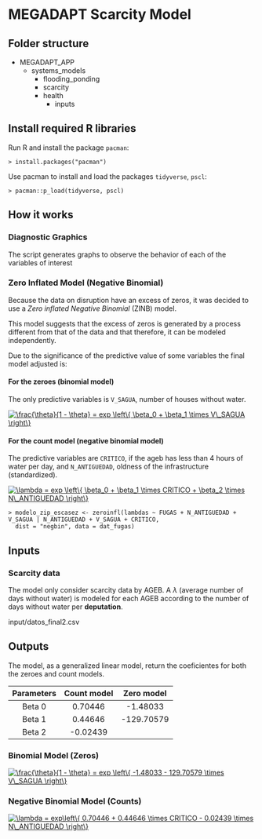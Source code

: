 # MEGADAPT Scarcity Model

## Folder structure

* MEGADAPT_APP
    + systems_models 
        - flooding_ponding
        - scarcity
        - health
            * inputs

## Install required R libraries

Run R and install the package `pacman`:

    > install.packages("pacman")

Use pacman to install and load the packages `tidyverse`, `pscl`:

    > pacman::p_load(tidyverse, pscl)


## How it works

### Diagnostic Graphics

The script generates graphs to observe the behavior of each of the variables of interest

### Zero Inflated Model (Negative Binomial)

Because the data on disruption have an excess of zeros, it was decided to use a _Zero inflated Negative Binomial_ (ZINB) model.

This model suggests that the excess of zeros is generated by a process different from that of the data and that therefore, it can be modeled independently.

Due to the significance of the predictive value of some variables the final model adjusted is:

#### For the zeroes (binomial model)

The only predictive variables is `V_SAGUA`, number of houses without water. 

<a href="https://www.codecogs.com/eqnedit.php?latex=\frac{\theta}{1&space;-&space;\theta}&space;=&space;exp&space;\left\{&space;\beta_0&space;&plus;&space;\beta_1&space;\times&space;V\_SAGUA&space;\right\}" target="_blank"><img src="https://latex.codecogs.com/gif.latex?\frac{\theta}{1&space;-&space;\theta}&space;=&space;exp&space;\left\{&space;\beta_0&space;&plus;&space;\beta_1&space;\times&space;V\_SAGUA&space;\right\}" title="\frac{\theta}{1 - \theta} = exp \left\{ \beta_0 + \beta_1 \times V\_SAGUA \right\}" /></a>

#### For the count model (negative binomial model)

The predictive variables are `CRITICO`, if the ageb has less than 4 hours of water per day, and `N_ANTIGUEDAD`, oldness of the infrastructure (standardized).

<a href="https://www.codecogs.com/eqnedit.php?latex=\lambda&space;=&space;exp&space;\left\{&space;\beta_0&space;&plus;&space;\beta_1&space;\times&space;CRITICO&space;&plus;&space;\beta_2&space;\times&space;N\_ANTIGUEDAD&space;\right\}" target="_blank"><img src="https://latex.codecogs.com/gif.latex?\lambda&space;=&space;exp&space;\left\{&space;\beta_0&space;&plus;&space;\beta_1&space;\times&space;CRITICO&space;&plus;&space;\beta_2&space;\times&space;N\_ANTIGUEDAD&space;\right\}" title="\lambda = exp \left\{ \beta_0 + \beta_1 \times CRITICO + \beta_2 \times N\_ANTIGUEDAD \right\}" /></a>

    > modelo_zip_escasez <- zeroinfl(lambdas ~ FUGAS + N_ANTIGUEDAD + V_SAGUA | N_ANTIGUEDAD + V_SAGUA + CRITICO, 
      dist = "negbin", data = dat_fugas)

## Inputs

### Scarcity data

The model only consider scarcity data by AGEB. A $\lambda$ (average number of days without water) is modeled for each AGEB according to the number of days without water per **deputation**. 

input/datos_final2.csv

## Outputs

The model, as a generalized linear model, return the coeficientes for both the zeroes and count models.

| Parameters | Count model | Zero model |
|:----------:|:-----------:|:----------:|
| Beta 0     |  0.70446    | -1.48033   |
| Beta 1     |  0.44646    | -129.70579 |
| Beta 2     | -0.02439    |            |  


### Binomial Model (Zeros)

<a href="https://www.codecogs.com/eqnedit.php?latex=\frac{\theta}{1&space;-&space;\theta}&space;=&space;exp&space;\left\{&space;-1.48033&space;-&space;129.70579&space;\times&space;V\_SAGUA&space;\right\}" target="_blank"><img src="https://latex.codecogs.com/gif.latex?\frac{\theta}{1&space;-&space;\theta}&space;=&space;exp&space;\left\{&space;-1.48033&space;-&space;129.70579&space;\times&space;V\_SAGUA&space;\right\}" title="\frac{\theta}{1 - \theta} = exp \left\{ -1.48033 - 129.70579 \times V\_SAGUA \right\}" /></a>

### Negative Binomial Model (Counts)

<a href="https://www.codecogs.com/eqnedit.php?latex=\lambda&space;=&space;exp\left\{&space;0.70446&space;&plus;&space;0.44646&space;\times&space;CRITICO&space;-&space;0.02439&space;\times&space;N\_ANTIGUEDAD&space;\right\}" target="_blank"><img src="https://latex.codecogs.com/gif.latex?\lambda&space;=&space;exp\left\{&space;0.70446&space;&plus;&space;0.44646&space;\times&space;CRITICO&space;-&space;0.02439&space;\times&space;N\_ANTIGUEDAD&space;\right\}" title="\lambda = exp\left\{ 0.70446 + 0.44646 \times CRITICO - 0.02439 \times N\_ANTIGUEDAD \right\}" /></a>



